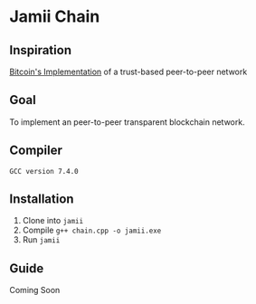 # Jamii Chain

## Inspiration
[Bitcoin's Implementation](https://bitcoin.org/bitcoin.pdf) of a trust-based peer-to-peer network  
## Goal
To implement an peer-to-peer transparent blockchain network. 

## Compiler
```GCC version 7.4.0```

## Installation
1. Clone into ```jamii```
2. Compile ```g++ chain.cpp -o jamii.exe```
3. Run ```jamii```


## Guide 
Coming Soon